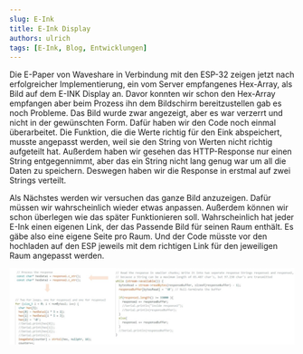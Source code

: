```yaml
---
slug: E-Ink
title: E-Ink Display
authors: ulrich
tags: [E-Ink, Blog, Entwicklungen]
---
```


Die E-Paper von Waveshare in Verbindung mit den ESP-32 zeigen jetzt nach erfolgreicher Implementierung, ein vom Server empfangenes Hex-Array, als Bild auf dem E-INK Display an. Davor konnten wir schon den Hex-Array empfangen aber beim Prozess ihn dem Bildschirm bereitzustellen gab es noch Probleme. Das Bild wurde zwar angezeigt, aber es war verzerrt und nicht in der gewünschten Form. Dafür haben wir den Code noch einmal überarbeitet. Die Funktion, die die Werte richtig für den Eink abspeichert, musste angepasst werden, weil sie den String von Werten nicht richtig aufgeteilt hat. Außerdem haben wir gesehen das HTTP-Response nur einen String entgegennimmt, aber das ein String nicht lang genug war um all die Daten zu speichern. Deswegen haben wir die Response in erstmal auf zwei Strings verteilt.

Als Nächstes werden wir versuchen das ganze Bild anzuzeigen. Dafür müssen wir wahrscheinlich wieder etwas anpassen. Außerdem können wir schon überlegen wie das später Funktionieren soll. Wahrscheinlich hat jeder E-Ink einen eigenen Link, der das Passende Bild für seinen Raum enthält. Es gäbe also eine eigene Seite pro Raum. Und der Code müsste vor den hochladen auf den ESP jeweils mit dem richtigen Link für den jeweiligen Raum angepasst werden. 

![Bild1](./Stringhandling.jpg)
